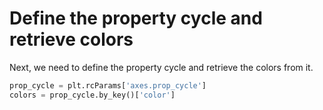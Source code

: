 # Define the property cycle and retrieve colors

Next, we need to define the property cycle and retrieve the colors from it.

```python
prop_cycle = plt.rcParams['axes.prop_cycle']
colors = prop_cycle.by_key()['color']
```
